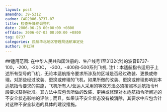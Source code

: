 ```yaml
---
layout: post
amendno: 39-5312
cadno: CAD2006-B737-07
title: 检查升降舵调整片
date: 2006-06-28 00:00:00 +0800
effdate: 2006-07-03 00:00:00 +0800
tag: B737
categories: 民航华北地区管理局适航审定处
author: 李红琳
---
```


##适用范围:
在中华人民共和国注册的、生产线号1至3132(含)的波音B737-100，-200，-200C， -300，-400和-500系列飞机.
注1：本适航指令适用于上述所有型号的飞机，无论本适航指令要求所涉及的区域是否经过改装、更换或修理。对那些经过改装、更换或修理的飞机，如果所做的改装、更换或修理影响到本适航指令要求的实施，飞机所有人/营运人采用的等效方法必须按照本适航指令H段要求获得批准。其方法中应包含所做的改装、更换或修理对本适航指令所阐述的不安全状态影响的评估；而且，如果该不安全状态没有被消除，其要求中应包含针对这种不安全状态的具体的建议措施。

